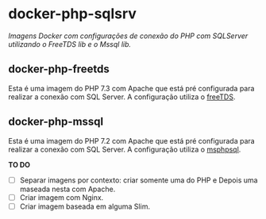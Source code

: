 # docker-php-sqlsrv

*Imagens Docker com configurações de conexão do PHP com SQLServer utilizando o FreeTDS lib e o Mssql lib.*

## docker-php-freetds

Esta é uma imagem do PHP 7.3 com Apache que está pré configurada para realizar a conexão com SQL Server. A configuração utiliza o [freeTDS](http://www.freetds.org/).

## docker-php-mssql

Esta é uma imagem do PHP 7.2 com Apache que está pré configurada para realizar a conexão com SQL Server. A configuração utiliza o [msphpsql](https://github.com/Microsoft/msphpsql).

**TO DO**

- [ ] Separar imagens por contexto: criar somente uma do PHP e Depois uma maseada nesta com Apache.
- [ ] Criar imagem com Nginx.
- [ ] Criar imagem baseada em alguma Slim.

